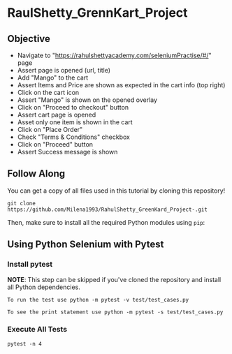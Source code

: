 # RaulShetty_GrennKart_Project 

## Objective

*  Navigate to "https://rahulshettyacademy.com/seleniumPractise/#/" page
*  Assert page is opened (url, title)
*  Add "Mango" to the cart
*  Assert Items and Price are shown as expected in the cart info (top right)
*  Click on the cart icon
*  Assert "Mango" is shown on the opened overlay
*  Click on "Proceed to checkout" button
*  Assert cart page is opened
*  Asset only one item is shown in the cart
*  Click on "Place Order"
*  Check "Terms & Conditions" checkbox
*  Click on "Proceed" button
*  Assert Success message is shown

## Follow Along

You can get a copy of all files used in this tutorial by cloning this repository!

```shell
git clone https://github.com/Milena1993/RahulShetty_GreenKard_Project-.git
```

Then, make sure to install all the required Python modules using `pip`:

## Using Python Selenium with Pytest
### Install pytest

**NOTE**: This step can be skipped if you've cloned the repository and install all Python dependencies.

```shell
To run the test use python -m pytest -v test/test_cases.py
```

```shell
To see the print statement use python -m pytest -s test/test_cases.py
```
### Execute All Tests

```shell
pytest -n 4 
```

